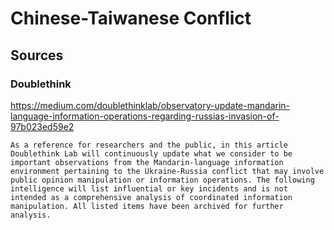 # Chinese-Taiwanese Conflict

## Sources

### Doublethink

https://medium.com/doublethinklab/observatory-update-mandarin-language-information-operations-regarding-russias-invasion-of-97b023ed59e2

    As a reference for researchers and the public, in this article Doublethink Lab will continuously update what we consider to be important observations from the Mandarin-language information environment pertaining to the Ukraine-Russia conflict that may involve public opinion manipulation or information operations. The following intelligence will list influential or key incidents and is not intended as a comprehensive analysis of coordinated information manipulation. All listed items have been archived for further analysis.